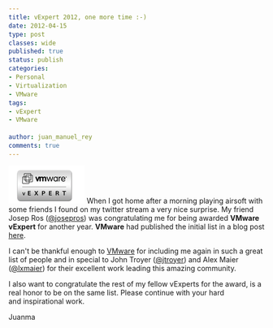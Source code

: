 ```yaml
---
title: vExpert 2012, one more time :-)
date: 2012-04-15
type: post
classes: wide
published: true
status: publish
categories:
- Personal
- Virtualization
- VMware
tags:
- vExpert
- VMware

author: juan_manuel_rey
comments: true
---
```


[![](/assets/images/vexpertlogo1.png "vExpert Logo")]({{site.url}}/assets/images/vexpertlogo1.png) When I got home after a morning playing airsoft with some friends I found on my twitter stream a very nice surprise. My friend Josep Ros ([@josepros](https://twitter.com/#!/josepros)) was congratulating me for being awarded **VMware vExpert** for another year. **VMware** had
published the initial list in a blog post [here](http://blogs.vmware.com/vmtn/2012/04/announcing-vexpert-2012-title-holders.html).

I can't be thankful enough to [VMware](http://www.vmware.com) for including me again in such a great list of people and in special to John Troyer ([@jtroyer](https://twitter.com/#!/jtroyer)) and Alex Maier ([@lxmaier](https://twitter.com/#!/lxmaier)) for their excellent work leading this amazing community.

I also want to congratulate the rest of my fellow vExperts for the award, is a real honor to be on the same list. Please continue with your hard and inspirational work.

Juanma
